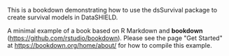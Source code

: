 This is a bookdown demonstrating how to use the dsSurvival package to create survival models in DataSHIELD.

A minimal example of a book based on R Markdown and **bookdown** (https://github.com/rstudio/bookdown). Please see the page "Get Started" at https://bookdown.org/home/about/ for how to compile this example.
